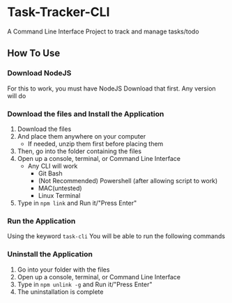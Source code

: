 # Task-Tracker-CLI

A Command Line Interface Project to track and manage tasks/todo

## How To Use

### Download NodeJS

For this to work, you must have NodeJS
Download that first. Any version will do

### Download the files and Install the Application

1. Download the files
2. And place them anywhere on your computer
   - If needed, unzip them first before placing them
3. Then, go into the folder containing the files
4. Open up a console, terminal, or Command Line Interface
   - Any CLI will work
     - Git Bash
     - (Not Recommended) Powershell (after allowing script to work)
     - MAC(untested)
     - Linux Terminal
5. Type in `npm link` and Run it/"Press Enter"

### Run the Application

Using the keyword
`task-cli`
You will be able to run the following commands

### Uninstall the Application

1. Go into your folder with the files
2. Open up a console, terminal, or Command Line Interface
3. Type in `npm unlink -g` and Run it/"Press Enter"
4. The uninstallation is complete
